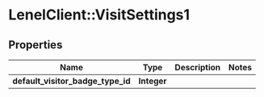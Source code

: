 # LenelClient::VisitSettings1

## Properties
Name | Type | Description | Notes
------------ | ------------- | ------------- | -------------
**default_visitor_badge_type_id** | **Integer** |  | 


